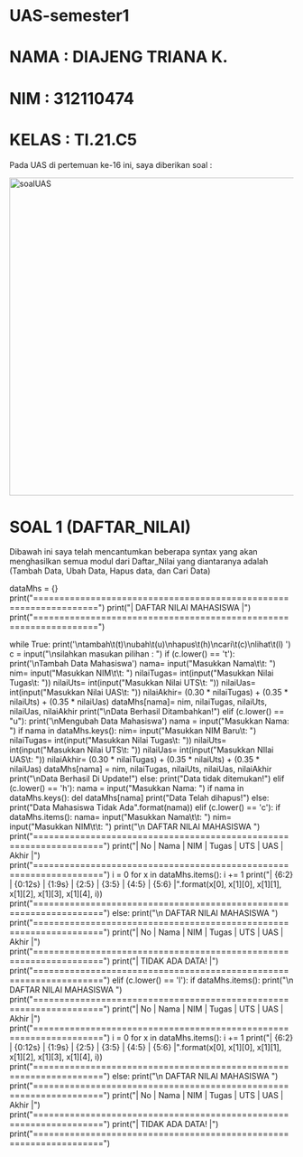 # UAS-semester1
# NAMA  : DIAJENG TRIANA K.
# NIM   : 312110474
# KELAS : TI.21.C5
Pada UAS di pertemuan ke-16 ini, saya diberikan soal :

<img width="563" alt="soalUAS" src="https://user-images.githubusercontent.com/92905452/149556229-c790141e-09d3-4e86-bc0e-2443a1ad143f.png">

# SOAL 1 (DAFTAR_NILAI)
Dibawah ini saya telah mencantumkan beberapa syntax yang akan menghasilkan semua modul dari Daftar_Nilai yang diantaranya adalah (Tambah Data, Ubah Data, Hapus data, dan Cari Data)

dataMhs = {}
print("==================================================================")
print("|                        DAFTAR NILAI MAHASISWA                  |")
print("==================================================================")

while True:
    print('\ntambah\t(t)\nubah\t(u)\nhapus\t(h)\ncari\t(c)\nlihat\t(l) ')
    c = input("\nsilahkan masukan pilihan : ")
    if (c.lower() == 't'):
        print('\nTambah Data Mahasiswa')
        nama= input("Masukkan Nama\t\t: ")
        nim= input("Masukkan NIM\t\t: ")
        nilaiTugas= int(input("Masukkan Nilai Tugas\t: "))
        nilaiUts= int(input("Masukkan Nilai UTS\t: "))
        nilaiUas= int(input("Masukkan Nilai UAS\t: "))
        nilaiAkhir= (0.30 * nilaiTugas) + (0.35 * nilaiUts) + (0.35 * nilaiUas)
        dataMhs[nama]= nim, nilaiTugas, nilaiUts, nilaiUas, nilaiAkhir
        print("\nData Berhasil Ditambahkan!")
    elif (c.lower() == "u"):
        print('\nMengubah Data Mahasiswa')
        nama = input("Masukkan Nama: ")
        if nama in dataMhs.keys():
            nim= input("Masukkan NIM Baru\t: ")
            nilaiTugas= int(input("Masukkan Nilai Tugas\t: "))
            nilaiUts= int(input("Masukkan Nilai UTS\t: "))
            nilaiUas= int(input("Masukkan NIlai UAS\t: "))
            nilaiAkhir= (0.30 * nilaiTugas) + (0.35 * nilaiUts) + (0.35 * nilaiUas)
            dataMhs[nama] = nim, nilaiTugas, nilaiUts, nilaiUas, nilaiAkhir
            print("\nData Berhasil Di Update!")
        else:
            print("Data tidak ditemukan!")
    elif (c.lower() == 'h'):
        nama = input("Masukkan Nama:  ")
        if nama in dataMhs.keys():
            del dataMhs[nama]
            print("Data Telah dihapus!")
        else:
            print("Data Mahasiswa Tidak Ada".format(nama))
    elif (c.lower() == 'c'):
        if dataMhs.items():
            nama= input("Masukkan Nama\t\t: ")
            nim= input("Masukkan NIM\t\t: ")
            print("\n                     DAFTAR NILAI MAHASISWA                      ")
            print("===================================================================")
            print("| No |     Nama     |    NIM    | Tugas |  UTS  |  UAS  |  Akhir  |")
            print("===================================================================")
            i = 0
            for x in dataMhs.items():
                i += 1
                print("| {6:2} | {0:12s} | {1:9s} | {2:5} | {3:5} | {4:5} |  {5:6} |".format(x[0], x[1][0], x[1][1], x[1][2], x[1][3], x[1][4], i))
            print("===================================================================")
        else:
            print("\n                     DAFTAR NILAI MAHASISWA                      ")
            print("===================================================================")
            print("| No |     Nama     |    NIM    | Tugas |  UTS  |  UAS  |  Akhir  |")
            print("===================================================================")
            print("|                        TIDAK ADA DATA!                          |")
            print("===================================================================")
    elif (c.lower() == 'l'):
        if dataMhs.items():
            print("\n                     DAFTAR NILAI MAHASISWA                      ")
            print("===================================================================")
            print("| No |     Nama     |    NIM    | Tugas |  UTS  |  UAS  |  Akhir  |")
            print("===================================================================")
            i = 0
            for x in dataMhs.items():
                i += 1
                print("| {6:2} | {0:12s} | {1:9s} | {2:5} | {3:5} | {4:5} |  {5:6} |".format(x[0], x[1][0], x[1][1], x[1][2], x[1][3], x[1][4], i))
            print("===================================================================")
        else:
            print("\n                     DAFTAR NILAI MAHASISWA                      ")
            print("===================================================================")
            print("| No |     Nama     |    NIM    | Tugas |  UTS  |  UAS  |  Akhir  |")
            print("===================================================================")
            print("|                        TIDAK ADA DATA!                          |")
            print("===================================================================")
